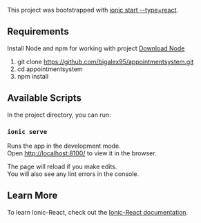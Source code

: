 This project was bootstrapped with [ionic start --type=react](https://ionicframework.com/react#start).

## Requirements

Install Node and npm for working with project [Download Node](https://nodejs.org/en/download/)

1. git clone https://github.com/bigalex95/appointmentsystem.git
2. cd appointmentsystem
3. npm install

## Available Scripts

In the project directory, you can run:

### `ionic serve`

Runs the app in the development mode.<br>
Open [http://localhost:8100/](http://localhost:8100/) to view it in the browser.

The page will reload if you make edits.<br>
You will also see any lint errors in the console.

## Learn More

To learn Ionic-React, check out the [Ionic-React documentation](https://ionicframework.com/react).
